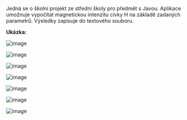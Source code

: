 Jedná se o školní projekt ze střední školy pro předmět s Javou. Aplikace umožnuje vypočítat magnetickou intenzitu cívky H na základě zadaných parametrů. Výsledky zapisuje do textového souboru.

**Ukázka:**


![image](https://github.com/user-attachments/assets/ba188396-059b-4054-96da-d08a6d62387d)

![image](https://github.com/user-attachments/assets/6ed67dac-f6a0-47f2-a44a-adb4dd34a267)

![image](https://github.com/user-attachments/assets/81a1157a-8163-4ef7-b866-96044cf84a78)

![image](https://github.com/user-attachments/assets/0c4adca1-93e1-415b-ae4e-9d2048a29de0)


![image](https://github.com/user-attachments/assets/ede131e1-da5c-4eea-ae42-d52a348ae1bc)

![image](https://github.com/user-attachments/assets/1f6b861c-6d61-4ebd-8235-5ee522cdfcc4)

![image](https://github.com/user-attachments/assets/63760e3f-9d5d-4d76-ad16-848fc05c7abf)

